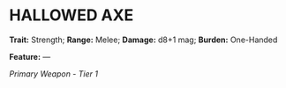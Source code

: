 ﻿# HALLOWED AXE

**Trait:** Strength; **Range:** Melee; **Damage:** d8+1 mag; **Burden:** One-Handed

**Feature:** —

*Primary Weapon - Tier 1*
